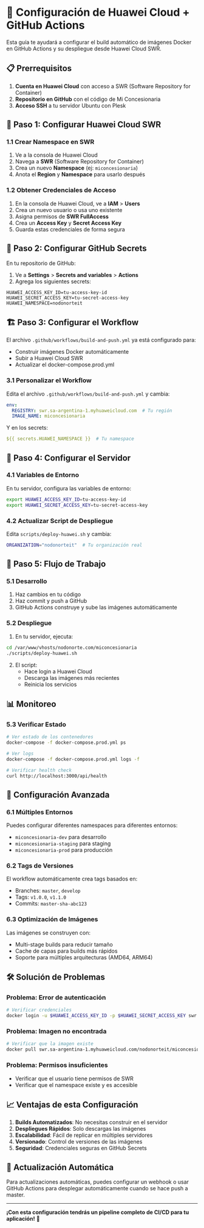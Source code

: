 # 🚀 Configuración de Huawei Cloud + GitHub Actions

Esta guía te ayudará a configurar el build automático de imágenes Docker en GitHub Actions y su despliegue desde Huawei Cloud SWR.

## 📋 Prerrequisitos

1. **Cuenta en Huawei Cloud** con acceso a SWR (Software Repository for Container)
2. **Repositorio en GitHub** con el código de Mi Concesionaria
3. **Acceso SSH** a tu servidor Ubuntu con Plesk

## 🔧 Paso 1: Configurar Huawei Cloud SWR

### 1.1 Crear Namespace en SWR

1. Ve a la consola de Huawei Cloud
2. Navega a **SWR** (Software Repository for Container)
3. Crea un nuevo **Namespace** (ej: `miconcesionaria`)
4. Anota el **Region** y **Namespace** para usarlo después

### 1.2 Obtener Credenciales de Acceso

1. En la consola de Huawei Cloud, ve a **IAM** > **Users**
2. Crea un nuevo usuario o usa uno existente
3. Asigna permisos de **SWR FullAccess**
4. Crea un **Access Key** y **Secret Access Key**
5. Guarda estas credenciales de forma segura

## 🔑 Paso 2: Configurar GitHub Secrets

En tu repositorio de GitHub:

1. Ve a **Settings** > **Secrets and variables** > **Actions**
2. Agrega los siguientes secrets:

```
HUAWEI_ACCESS_KEY_ID=tu-access-key-id
HUAWEI_SECRET_ACCESS_KEY=tu-secret-access-key
HUAWEI_NAMESPACE=nodonorteit
```

## 🏗️ Paso 3: Configurar el Workflow

El archivo `.github/workflows/build-and-push.yml` ya está configurado para:

- Construir imágenes Docker automáticamente
- Subir a Huawei Cloud SWR
- Actualizar el docker-compose.prod.yml

### 3.1 Personalizar el Workflow

Edita el archivo `.github/workflows/build-and-push.yml` y cambia:

```yaml
env:
  REGISTRY: swr.sa-argentina-1.myhuaweicloud.com  # Tu región
  IMAGE_NAME: miconcesionaria
```

Y en los secrets:
```yaml
${{ secrets.HUAWEI_NAMESPACE }}  # Tu namespace
```

## 🚀 Paso 4: Configurar el Servidor

### 4.1 Variables de Entorno

En tu servidor, configura las variables de entorno:

```bash
export HUAWEI_ACCESS_KEY_ID=tu-access-key-id
export HUAWEI_SECRET_ACCESS_KEY=tu-secret-access-key
```

### 4.2 Actualizar Script de Despliegue

Edita `scripts/deploy-huawei.sh` y cambia:

```bash
ORGANIZATION="nodonorteit"  # Tu organización real
```

## 🔄 Paso 5: Flujo de Trabajo

### 5.1 Desarrollo

1. Haz cambios en tu código
2. Haz commit y push a GitHub
3. GitHub Actions construye y sube las imágenes automáticamente

### 5.2 Despliegue

1. En tu servidor, ejecuta:
```bash
cd /var/www/vhosts/nodonorte.com/miconcesionaria
./scripts/deploy-huawei.sh
```

2. El script:
   - Hace login a Huawei Cloud
   - Descarga las imágenes más recientes
   - Reinicia los servicios

## 📊 Monitoreo

### 5.3 Verificar Estado

```bash
# Ver estado de los contenedores
docker-compose -f docker-compose.prod.yml ps

# Ver logs
docker-compose -f docker-compose.prod.yml logs -f

# Verificar health check
curl http://localhost:3000/api/health
```

## 🔧 Configuración Avanzada

### 6.1 Múltiples Entornos

Puedes configurar diferentes namespaces para diferentes entornos:

- `miconcesionaria-dev` para desarrollo
- `miconcesionaria-staging` para staging
- `miconcesionaria-prod` para producción

### 6.2 Tags de Versiones

El workflow automáticamente crea tags basados en:
- Branches: `master`, `develop`
- Tags: `v1.0.0`, `v1.1.0`
- Commits: `master-sha-abc123`

### 6.3 Optimización de Imágenes

Las imágenes se construyen con:
- Multi-stage builds para reducir tamaño
- Cache de capas para builds más rápidos
- Soporte para múltiples arquitecturas (AMD64, ARM64)

## 🛠️ Solución de Problemas

### Problema: Error de autenticación
```bash
# Verificar credenciales
docker login -u $HUAWEI_ACCESS_KEY_ID -p $HUAWEI_SECRET_ACCESS_KEY swr.sa-argentina-1.myhuaweicloud.com
```

### Problema: Imagen no encontrada
```bash
# Verificar que la imagen existe
docker pull swr.sa-argentina-1.myhuaweicloud.com/nodonorteit/miconcesionaria:latest
```

### Problema: Permisos insuficientes
- Verificar que el usuario tiene permisos de SWR
- Verificar que el namespace existe y es accesible

## 📈 Ventajas de esta Configuración

1. **Builds Automatizados**: No necesitas construir en el servidor
2. **Despliegues Rápidos**: Solo descargas las imágenes
3. **Escalabilidad**: Fácil de replicar en múltiples servidores
4. **Versionado**: Control de versiones de las imágenes
5. **Seguridad**: Credenciales seguras en GitHub Secrets

## 🔄 Actualización Automática

Para actualizaciones automáticas, puedes configurar un webhook o usar GitHub Actions para desplegar automáticamente cuando se hace push a master.

---

**¡Con esta configuración tendrás un pipeline completo de CI/CD para tu aplicación!** 🎉 
